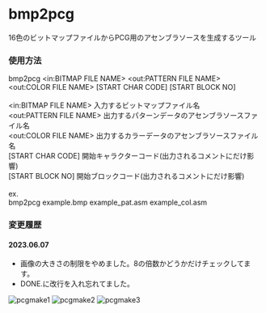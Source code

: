 # bmp2pcg
16色のビットマップファイルからPCG用のアセンブラソースを生成するツール<br>

### 使用方法
bmp2pcg <in:BITMAP FILE NAME> <out:PATTERN FILE NAME> <out:COLOR FILE NAME> [START CHAR CODE] [START BLOCK NO]<br>
<br>
  <in:BITMAP FILE NAME>		入力するビットマップファイル名<br>
  <out:PATTERN FILE NAME>	出力するパターンデータのアセンブラソースファイル名<br>
  <out:COLOR FILE NAME>		出力するカラーデータのアセンブラソースファイル名<br>
  [START CHAR CODE]			開始キャラクターコード(出力されるコメントにだけ影響)<br>
  [START BLOCK NO]			開始ブロックコード(出力されるコメントにだけ影響)<br>
<br>
ex.<br>
  bmp2pcg example.bmp example_pat.asm example_col.asm<br>

### 変更履歴
#### 2023.06.07
* 画像の大きさの制限をやめました。8の倍数かどうかだけチェックしてます。
* DONE.に改行を入れ忘れてました。

![pcgmake1](https://github.com/chikuwa-empire/msx-tool/assets/124578804/9b57f2cb-fc09-4d6b-91dc-75b0fa702bf8)
![pcgmake2](https://github.com/chikuwa-empire/msx-tool/assets/124578804/5ea5ee40-cfd3-45f6-a5a2-c0ce6896fd33)
![pcgmake3](https://github.com/chikuwa-empire/msx-tool/assets/124578804/368a2771-e35d-4964-a3f5-8ed539e37707)
